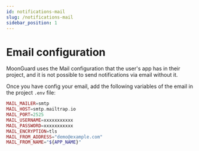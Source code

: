 ```yaml
---
id: notifications-mail
slug: /notifications-mail
sidebar_position: 1
---
```

# Email configuration


MoonGuard uses the Mail configuration that the user's app has in their project,
and it is not possible to send notifications via email without it.

Once you have config your email, add the following variables of the email in the
project `.env` file:

```php
MAIL_MAILER=smtp
MAIL_HOST=smtp.mailtrap.io
MAIL_PORT=2525
MAIL_USERNAME=xxxxxxxxxxx
MAIL_PASSWORD=xxxxxxxxxxx
MAIL_ENCRYPTION=tls
MAIL_FROM_ADDRESS="demo@example.com"
MAIL_FROM_NAME="${APP_NAME}"
```
